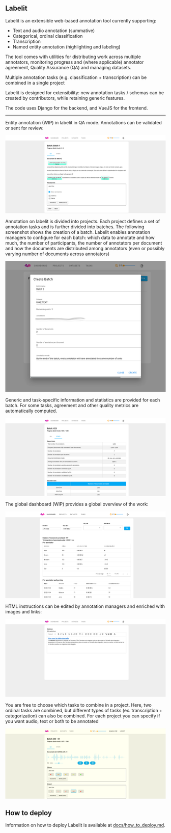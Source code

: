 ## Labelit

Labelit is an extensible web-based annotation tool currently supporting:

* Text and audio annotation (summative)
* Categorical, ordinal classification
* Transcription
* Named entity annotation (highlighting and labeling)

The tool comes with utilities for distributing work across multiple annotators,
monitoring progress and (where applicable) annotator agreement, Quality Assurance (QA)
 and managing datasets.

Multiple annotation tasks (e.g. classification + transcription) can be combined
in a single project

Labelit is designed for extensibility: new annotation tasks / schemas
can be created by contributors, while retaining generic features.

The code uses Django for the backend, and VueJS for the frontend.

-----------------------

Entity annotation (WIP) in labelit in QA mode. Annotations can be validated or sent for review:

![Entity annotation](./_docs/screenshots/entities_qa.png)

Annotation on labelit is divided into projects. Each project defines a set of annotation tasks and is further 
divided into batches. The following screenshot shows the creation of a batch. Labelit
enables annotation managers to configure for each batch: which data to annotate and how much, the number of participants,
the number of annotators per document and how the documents are distributed among annotators (even or possibly varying
number of documents across annotators)

![Batch creation](./_docs/screenshots/batch_creation.png)

Generic and task-specific information and statistics are provided for each batch.
For some tasks, agreement and other quality metrics are automatically computed.

![Batch stats](./_docs/screenshots/batch_stats.png)

The global dashboard (WIP) provides a global overview of the work:

![Stats dashboard](./_docs/screenshots/stats_dashboard.png)

HTML instructions can be edited by annotation managers and enriched with images and links:

![Guidelines](./_docs/screenshots/annotation_task_guidelines.png)

You are free to choose which tasks to combine in a project. Here, two ordinal tasks are combined, but different
types of tasks (ex. transcription + categorization) can also be combined. For each project you can specify if you want
audio, text or both to be annotated

![Two-task setup](./_docs/screenshots/qa_multi_task_ordinal_annotation.png)

## How to deploy

Information on how to deploy LabelIt is available at [docs/how_to_deploy.md](docs/how_to_deploy.md).

